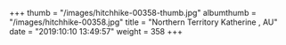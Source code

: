 +++
thumb = "/images/hitchhike-00358-thumb.jpg"
albumthumb = "/images/hitchhike-00358.jpg"
title = "Northern Territory Katherine , AU"
date = "2019:10:10 13:49:57"
weight = 358
+++
